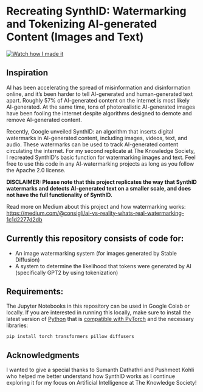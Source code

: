 # Recreating SynthID: Watermarking and Tokenizing AI-generated Content (Images and Text)

[![Watch how I made it](https://img.youtube.com/vi/WTQxY6Iw56A/0.jpg)](https://www.youtube.com/watch?v=WTQxY6Iw56A)


## Inspiration

AI has been accelerating the spread of misinformation and disinformation online, and it’s been harder to tell AI-generated and human-generated text apart. Roughly 57% of AI-generated content on the internet is most likely AI-generated. At the same time, tons of photorealistic AI-generated images have been fooling the internet despite algorithms designed to demote and remove AI-generated content.

Recently, Google unveiled SynthID: an algorithm that inserts digital watermarks in AI-generated content, including images, videos, text, and audio. These watermarks can be used to track AI-generated content circulating the internet. For my second replicate at The Knowledge Society, I recreated SynthID's basic function for watermarking images and text. Feel free to use this code in any AI-watermarking projects as long as you follow the Apache 2.0 license. 

**DISCLAIMER: Please note that this project replicates the way that SynthID watermarks and detects AI-generated text on a smaller scale, and does not have the full functionality of SynthID.**

Read more on Medium about this project and how watermarking works: https://medium.com/@consigli/ai-vs-reality-whats-real-watermarking-1c1d2277d2db

## Currently this repository consists of code for:

* An image watermarking system (for images generated by Stable Diffusion)
* A system to determine the likelihood that tokens were generated by AI (specifically GPT2 by using tokenization)

## Requirements:

The Jupyter Notebooks in this repository can be used in Google Colab or locally. If you are interested in running this locally, make sure to install the latest version of [Python](https://www.python.org/downloads) that is [compatible with PyTorch](https://pytorch.org/get-started/locally/) and the necessary libraries:

```
pip install torch transformers pillow diffusers
```

## Acknowledgments

I wanted to give a special thanks to Sumanth Dathathri and Pushmeet Kohli who helped me better understand how SynthID works as I continue exploring it for my focus on Artificial Intelligence at The Knowledge Society!
